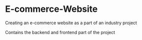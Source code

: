 # E-commerce-Website
Creating an e-commerce website as a part of an industry project

Contains the backend and frontend part of the project

